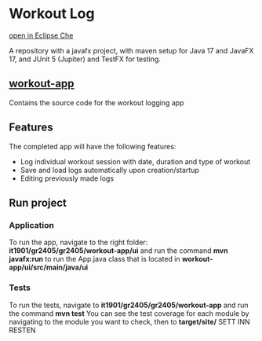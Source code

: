 
# Workout Log

[open in Eclipse Che](https://che.stud.ntnu.no/#https://gitlab.stud.idi.ntnu.no/it1901/gr2405/gr2405/workout-app?new)

A repository with a javafx project, with maven setup for Java 17 and JavaFX 17, and JUnit 5 (Jupiter) and TestFX for testing.

## [workout-app](/workout-app/)

Contains the source code for the workout logging app

## Features

The completed app will have the following features:

- Log individual workout session with date, duration and type of workout
- Save and load logs automatically upon creation/startup
- Editing previously made logs

## Run project

### Application

To run the app, navigate to the right folder: **it1901/gr2405/gr2405/workout-app/ui** and run the command **mvn javafx:run** to run the App.java class that is located in **workout-app/ui/src/main/java/ui**

### Tests

To run the tests, navigate to **it1901/gr2405/gr2405/workout-app** and run the command **mvn test**
You can see the test coverage for each module by navigating to the module you want to check, then to **target/site/** SETT INN RESTEN
